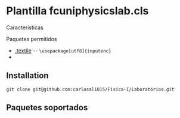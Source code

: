Plantilla fcuniphysicslab.cls
=============

Características

Paquetes permitidos

* [.textile]() -- `\usepackage[utf8]{inputenc}`
*
Installation
-----------
```
git clone git@github.com:carlosal1015/Fisica-I/Laboratorios.git
```
Paquetes soportados
-----

